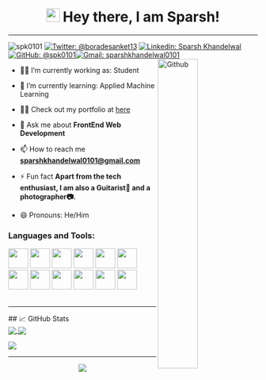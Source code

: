 <center>
<h1>
  <img src="https://media.giphy.com/media/hvRJCLFzcasrR4ia7z/giphy.gif" width="27px"/>
   Hey there, I am Sparsh!
</h1>
</center>
<hr> 


<p align="centre"> <img src="https://komarev.com/ghpvc/?username=spk0101&label=Profile%20views&color=FF00FF&style=flat" alt="spk0101" /> 
<a href="https://twitter.com/boradesanket13"><img src="https://img.shields.io/twitter/follow/boradesanket13?style=social" alt="Twitter: @boradesanket13"></a>
<a href="https://www.linkedin.com/in/sparsh-khandelwal0101/"><img src="https://img.shields.io/badge/Sparsh%20Khandelwal-blue?style=flat-square&amp;logo=Linkedin&amp;logoColor=white&amp;link=https://www.linkedin.com/in/sparsh-khandelwal0101/" alt="Linkedin: Sparsh Khandelwal"></a><a href="https://github.com/spk0101"><img src="https://img.shields.io/github/followers/spk0101?label=follow&amp;style=social" alt="GitHub: @spk0101"></a><a href="mailto:sparshkhandelwal0101@gmail.com"><img src="https://img.shields.io/badge/Gmail-sparshkhandelwal0101-red" alt="Gmail: sparshkhandelwal0101"></a>

<img width="40%" align="right" alt="Github" src="https://media.giphy.com/media/qgQUggAC3Pfv687qPC/giphy.gif" />

- 🧑‍🎓 I’m currently working as: Student 

- 🌱 I’m currently learning: Applied Machine Learning

- 👨‍💻 Check out my portfolio at [here](https://sanketborade.netlify.app/)

- 💬 Ask me about **FrontEnd Web Development**

- 📫 How to reach me **sparshkhandelwal0101@gmail.com**

- ⚡ Fun fact **Apart from the tech enthusiast, I am also a Guitarist🎸  and a photographer📷.**

- 😄 Pronouns: He/Him



  
<h3 align="left">Languages and Tools:</h3>
            <img src="https://cdn.jsdelivr.net/gh/devicons/devicon/icons/figma/figma-original.svg" width="40">
            <img src="https://cdn.jsdelivr.net/gh/devicons/devicon/icons/xd/xd-plain.svg" width="40">
            <img src="https://cdn.jsdelivr.net/gh/devicons/devicon/icons/css3/css3-original.svg" width="40">
            <img src="https://cdn.jsdelivr.net/gh/devicons/devicon/icons/html5/html5-original.svg" width="40">
            <img src="https://cdn.jsdelivr.net/gh/devicons/devicon/icons/photoshop/photoshop-plain.svg" width="40">
            <img src="https://cdn.jsdelivr.net/gh/devicons/devicon/icons/arduino/arduino-original-wordmark.svg" width="40">
            <img src="https://cdn.jsdelivr.net/gh/devicons/devicon/icons/bootstrap/bootstrap-original-wordmark.svg" width="40">
            <img src="https://cdn.jsdelivr.net/gh/devicons/devicon/icons/canva/canva-original.svg" width="40">
            <img src="https://cdn.jsdelivr.net/gh/devicons/devicon/icons/debian/debian-original-wordmark.svg" width="40">
            <img src="https://cdn.jsdelivr.net/gh/devicons/devicon/icons/illustrator/illustrator-plain.svg" width="40">
            <img src="https://cdn.jsdelivr.net/gh/devicons/devicon/icons/javascript/javascript-original.svg" width="40">
            <img src="https://cdn.jsdelivr.net/gh/devicons/devicon/icons/angularjs/angularjs-original.svg" width="40">
<br><br><hr>
<p>## &#x1f4c8; GitHub Stats<br/>
          

<a href="https://github.com/anuraghazra/convoychat">
  <img align="center" src="https://github-readme-stats.vercel.app/api?username=spk0101&count_private=true&show_icons=true&theme=vue&hide_rank=false&line_height=27" />
</a>
<a href="https://github.com/anuraghazra/github-readme-stats">
  <img align="center" src="https://github-readme-stats.vercel.app/api/top-langs/?username=anuraghazra&layout=compact&line_height=27&theme=vue" />
</a>

![](http://github-profile-summary-cards.vercel.app/api/cards/profile-details?username=spk0101&theme=vue)

<hr>

<p align="center">
    <img src="https://img.shields.io/badge/THANKS%20FOR-VISITING%20❤%EF%B8%8F-informational?style=for-the-badge&logo=github"/>    
</p>